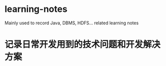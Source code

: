 # learning-notes
Mainly used to record Java, DBMS, HDFS... related learning notes

# 记录日常开发用到的技术问题和开发解决方案
